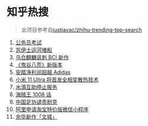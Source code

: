 # 知乎热搜

> 此项目参考自[justjavac/zhihu-trending-top-search](https://github.com/justjavac/zhihu-trending-top-search/blob/main/utils.ts)

<!-- BEGIN -->
  <!-- 最后更新时间:Sun Mar 28 2021 14:13:34 GMT+0000 (Coordinated Universal Time) -->
  1. [公务员考试](https://www.zhihu.com/search?q=公务员)
1. [苏伊士运河堵船](https://www.zhihu.com/search?q=苏伊士运河)
1. [乌合麒麟讽刺 BCI 新作](https://www.zhihu.com/search?q=乌合麒麟)
1. [《鬼谷八荒》新版本](https://www.zhihu.com/search?q=鬼谷八荒)
1. [安踏净利润超越 Adidas](https://www.zhihu.com/search?q=安踏净利润)
1. [小米 11 Ultra 将首发全相变散热技术](https://www.zhihu.com/search?q=小米11ultra)
1. [水滴互助停止服务](https://www.zhihu.com/search?q=水滴关停)
1. [海贼王 1008 话](https://www.zhihu.com/search?q=海贼王)
1. [中国足协谴责耐克](https://www.zhihu.com/search?q=足协)
1. [阿里申请淘宝特价版微信小程序](https://www.zhihu.com/search?q=淘宝特价版)
1. [余华新作「文城」](https://www.zhihu.com/search?q=余华)
  <!-- END -->